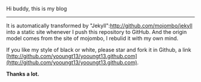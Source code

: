 Hi buddy, this is my blog
_________________________

It is automatically transformed by "Jekyll":http://github.com/mojombo/jekyll into a static site whenever I push this repository to GitHub. And the origin model comes from the site of mojombo, I rebulid it with my own mind.    

If you like my style of black or white, please star and fork it in Github, a link [http://github.com/yooungt13/yooungt13.github.com](http://github.com/yooungt13/yooungt13.github.com).    

__Thanks a lot.__